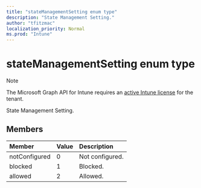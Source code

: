 ```yaml
---
title: "stateManagementSetting enum type"
description: "State Management Setting."
author: "tfitzmac"
localization_priority: Normal
ms.prod: "Intune"
---
```


# stateManagementSetting enum type

> [!NOTE]
> The Microsoft Graph API for Intune requires an [active Intune license](https://go.microsoft.com/fwlink/?linkid=839381) for the tenant.

State Management Setting.

## Members
|Member|Value|Description|
|:---|:---|:---|
|notConfigured|0|Not configured.|
|blocked|1|Blocked.|
|allowed|2|Allowed.|



